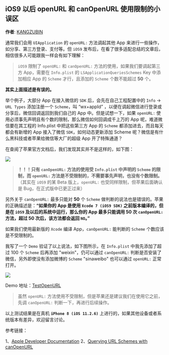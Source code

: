 iOS9 以后 openURL 和 canOpenURL 使用限制的小误区
----

**作者**: [KANGZUBIN](https://weibo.com/kangzubin)

通常我们会用 `UIApplication` 的 `openURL:` 方法调起其他 App 来进行一些操作，如分享、第三方登录、支付等。但 `iOS9` 发布后，在看了很多适配总结的文章后，相信很多人可能跟我一样会有如下理解：

> `iOS9` 限制了 `openURL:` 和 `canOpenURL:` 方法的使用，如果我们要调起第三方 App，需要在 `Info.plist` 的 `LSApplicationQueriesSchemes` Key 中添加相应 App 的 `Scheme` 才行，且添加的 `Scheme` 个数不能超过 **50** 个。

**其实上面描述是有误的。**

举个例子，大部分 App 在接入微信的 `SDK` 后，会先在自己工程配置中的 `Info` -> `URL Types` 添加注册一个 `Scheme`，叫 “wx+appId” ，以便在调起微信进行登录或分享后，微信回调返回到我们自己的 App 中。但是试想一下，如果 `openURL:` 使用必须事先声明且有个数的限制，那么微信如何回调成千上万的 App 呢，难道微信要在其工程的 Info.plist 中把这些第三方 App 的 `Scheme` 都添加进去，而且每天都会有新增的 App 接入了微信 `SDK`，如何动态更新添加 Scheme 呢？微信是有什么黑科技或者苹果给微信等大厂的超级 App 开了特殊通道？

在查阅了苹果官方文档后，我们发现其实并不是这样的，如下图：

![](https://github.com/iOS-Tips/iOS-tech-set/blob/master/images/2018/03/6-1.jpg)

>**！！！只有 `canOpenURL:` 方法的使用受 `Info.plist` 中声明的 `Scheme` 的限制，而 `openURL:` 方法是不受限制的，不需要事先声明，也没有个数限制。**（其实在 `iOS9` 的某 Beta 版上，`openURL:` 也受同样限制，但苹果后面确认是 Bug，在正式版中已更正过来）

另外关于 `canOpenURL:` 最多只能对 **50** 个 `Scheme` 做判断的说法也是错误的。苹果的正确描述是：**“如果你的 App 是使用 `Xcode 7 (iOS9 SDK)` 之前版本编译的，但是在 `iOS9` 及以后的系统中运行，那么你的 App 最多只能调用 50 次 `canOpenURL:` 方法，超过 50 次后，该方法都会返回 `NO`。”**

如果我们使用最新版的 `Xcode` 编译 App，`canOpenURL:` 能判断的 `Scheme` 个数应该是不受限制的。

我写了一个 `Demo` 验证了以上说法，如下图所示，在 `Info.plist` 中我先添加了超过 100 个 `Scheme` 后再添加 "weixin"，仍可以通过 `canOpenURL:` 判断是否安装了微信，另外即使没有添加微博的 `Scheme` "sinaweibo" 也可以通过 `openURL:` 正常打开。

![](https://github.com/iOS-Tips/iOS-tech-set/blob/master/images/2018/03/6-2.jpg)

Demo 地址：[TestOpenURL](https://github.com/kangzubin/DevDemo/tree/master/TestOpenURL)

>虽然 `openURL:` 方法使用不受限制，但是苹果还是建议我们在使用它之前，先调 `canOpenURL:` 判断一下，再进行后续操作。

以上测试结果是在真机 **`iPhone 8 (iOS 11.2.6)`** 上进行的，如果其他设备或者系统版本有差异，欢迎留言讨论。

参考链接：

1、[Apple Developer Documentation](https://developer.apple.com/documentation/uikit/uiapplication/1622952-canopenurl?language=objc)
2、[Querying URL Schemes with canOpenURL](https://useyourloaf.com/blog/querying-url-schemes-with-canopenurl/)
